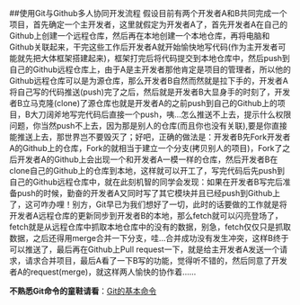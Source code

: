 ##使用Git与Github多人协同开发流程
假设目前有两个开发者A和B共同完成一个项目，首先确定一个主开发者，这里就假定为开发者A了，首先开发者A在自己的Github上创建一个远程仓库，然后再在本地创建一个本地仓库，再将电脑和Github关联起来，干完这些工作后开发者A就开始愉快地写代码(作为主开发者可能就先把大体框架搭建起来)，框架打完后将代码提交到本地仓库中，然后push到自己的Github远程仓库上，由于A是主开发者那他肯定是项目的管理者，所以他的Github远程仓库可以是为源仓库，那么开发者B自然而然就是拉下手的，开发者A将自己写的代码推送(push)完了之后，然后就是开发者B大显身手的时刻了，开发者B立马克隆(clone)了源仓库也就是开发者A的之前push到自己的Github上的项目，B大刀阔斧地写完代码后直接一个push，咦...怎么推送不上去，提示什么权限问题，你当然push不上去，因为那是别人的仓库(而且你也没有关联),要是你直接能推送上去，那世界岂不要毁灭了；好吧，正确的做法是：开发者B先Fork开发者A的Github上的仓库，Fork的就相当于建立一个分支(拷贝别人的项目)，Fork了之后开发者A的Github上会出现一个和开发者A一模一样的仓库，然后开发者B在clone自己的Github上的仓库到本地，这样就可以开工了，写完代码后先push到自己的Github远程仓库中，就在此刻机智的同学会发现：如果在开发者B写完后准备push的时候，勤奋的开发者A又同时写了其它模块并且已经push到Github上了，这可咋办哩！别方，Git早已为我们想好了一切，此时的话要做的工作就是将开发者A远程仓库的更新同步到开发者B的本地，那么fetch就可以闪亮登场了，fetch就是从远程仓库中抓取本地仓库中的没有的数据，别急，fetch仅仅只是抓取数据，之后还得用merge合并一下分支，哇...合并成功没有发生冲突，这样B终于可以推送了，最后再在Github上Pull request一下，就是给主开发者A发送一个请求，请求合并项目，最后A看了一下B写的功能，觉得听不错的，然后同意了开发者A的request(merge)，就这样两人愉快的协作着......

**不熟悉Git命令的童鞋请看**：[Git的基本命令](https://github.com/AlbertYang-github/LearningRecord/blob/master/DevUtils/Git%E4%B8%8EGithub/Git%E4%B8%8EGithub%E5%9F%BA%E6%9C%AC%E6%93%8D%E4%BD%9C.md)                                       